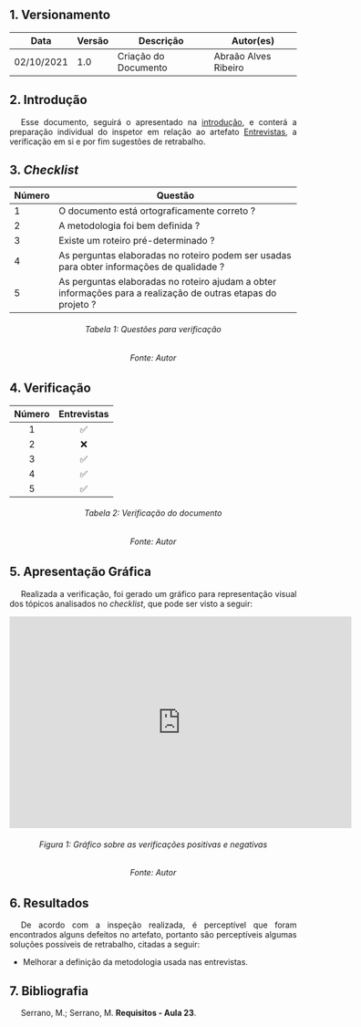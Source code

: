 ## 1. Versionamento
|Data|Versão|Descrição|Autor(es)
|--|--|--|--|
|02/10/2021|1.0|Criação do Documento|Abraão Alves Ribeiro|

## 2. Introdução
<p style="text-align: justify; text-indent: 20px"> Esse documento, seguirá o apresentado na <a href=../introducao>introdução</a>, e conterá a preparação individual do inspetor em relação ao artefato <a href="../../analiseRequisitos/entrevista">Entrevistas</a>, a verificação em si e por fim sugestões de retrabalho.</p>

## 3. <i>Checklist</i>

<center>

|Número|Questão|
|--|--|
|1|O documento está ortograficamente correto ?
|2|A metodologia foi bem definida ?|
|3|Existe um roteiro pré-determinado ?|
|4|As perguntas elaboradas no roteiro podem ser usadas para obter informações de qualidade ?|
|5|As perguntas elaboradas no roteiro ajudam a obter informações para a realização de outras etapas do projeto ?|

</center>

<h6 align="center">Tabela 1: Questões para verificação</h6>
<h6 align="center">Fonte: Autor</h6>

## 4. Verificação

<!-- Aqui como exemplo botei o storyboard, porque nele existem várias imagens que precisam ser verificadas-->
<center>

|Número|Entrevistas|
|:-:|:-:|
|1|✅|
|2|❌|
|3|✅|
|4|✅|
|5|✅|


</center>

<h6 align="center">Tabela 2: Verificação do documento</h6>
<h6 align="center">Fonte: Autor</h6>

## 5. Apresentação Gráfica
<p style="text-align: justify; text-indent: 20px"> Realizada a verificação, foi gerado um gráfico para representação visual dos tópicos analisados no <i>checklist</i>, que pode ser visto a seguir:</p>
<center>

<iframe width="600" height="371" seamless frameborder="0" scrolling="no" src="https://docs.google.com/spreadsheets/d/e/2PACX-1vTkxDfttTiNkAfdqN8p5hzX9oZ57rdxhOHLyG4LyyW07NErxF5s-_6KBXBFjdk6q6ZLKiQiaII7lmoU/pubchart?oid=1212844963&amp;format=interactive"></iframe>

<h6 align="center">Figura 1: Gráfico sobre as verificações positivas e negativas</h6>
<h6 align="center">Fonte: Autor</h6>

</center>

## 6. Resultados
<p style="text-align: justify; text-indent: 20px"> De acordo com a inspeção realizada, é perceptível que foram encontrados alguns defeitos no artefato, portanto são perceptíveis algumas soluções possíveis de retrabalho, citadas a seguir:</p>

- Melhorar a definição da metodologia usada nas entrevistas.


## 7. Bibliografia
<p style="text-align: justify; text-indent: 20px">Serrano, M.; Serrano, M. <b>Requisitos - Aula 23</b>.</p>
